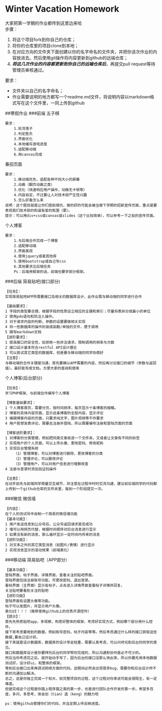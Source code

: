 # 	Winter Vacation Homework
大家把第一学期的作业都传到这里边来哈  
步骤：  
1. 将这个项目fork到你自己的仓库；  
2. 将你的仓库里的项目clone到本地；  
3. 在对应方向的文件夹下面创建以你的名字命名的文件夹，并把你该次作业的内容放进去。然后使用git操作将内容更新到github的远端仓库；  
4. **_将这几次作业的内容都更新到你自己的远端仓库后_**，再提交pull request等待管理员审核通过。

要求：

* 文件夹以自己的名字命名；  
* 作业需要说明的地方都写一个readme.md文件，将说明内容以markdown格式写在这个文件里，一同上传到github  

##寒假作业
###前端
五子棋

	要求：
		1.轮流落子
		2.判定胜负
		3.界面优化
		4.本地缓存游戏进度
		5.适配移动端
		6.用canvas完成

春招页面

	要求：
		1.移动端优先，适配各种不同大小的屏幕
		2.动画（翻页动画之类）
		3.优化（快速响应用户操作，动画无卡顿等）
		4.内容自定，不过要让人对技术部产生性兴趣
		5.怎么好看怎么来	
	说明：这个题目就是让你们提前填坑，做的好的可能会被当做下学期的招新宣传页面，重点是要表现我们技术部的和谐有爱的氛围（雾）。
	提示：可以用div+css或canvas或slides（这个比较简单），可以参考一下之前的宣传页面。

个人博客

	要求：
		1.与后端合作完成一个博客
		2.适配移动端
		3.界面美观
		4.使用jquery或者其他库
		5.使用bootstrap或自己写css
		6.其他要求见后端任务
		Ps：后端用框架的话，前端也要学部分框架。

###后端
简易贴吧(接口部分)

	【任务】：
	实现简易贴吧APP所需要接口及相关的数据库设计，此作业需与移动端的同学进行合作

	【基础要求】：
	1 字段的类型要合理，根据字段的性质设立相应的主键和索引；尽量将表拆分成最小的单位 
	2 使用pdo语句和防注入操作。
	3 对于请求内容的判断，参数的设置要做相关实现
	4 将一些数据库的操作封装成函数/单独的文件，便于调用
	5 撰写markdown文档
	【进阶要求】：
	1 提高接口的安全性，如拒绝一些非法请求，限制调用的频率与次数
	2 接口设计基本符合restful API设计理论
	3 可以尝试其它类型的数据库，但是要与移动端的同学协商好
	【注意】：
	与移动端的合作关键是沟通，首先要确认APP需要的内容，然后再讨论接口的细节（参数与返回值）。最好能写成文档，方便大家的查阅和使用

个人博客(后台部分)

	【任务】：
	学习PHP框架，与前端合作编写个人博客

	【博客基础要求】：
	1 个人博客首页，需要分页，按时间排序，每页显示十条博客的缩略。
	2 博客的具体内容页面，显示这条博客的全部内容，显示评论
	3 编辑博客内容的页面，只要求纯文字，图片视频等不作要求
	4 用户若想发表评论，需要去注册并登陆，所以需要编写注册和登陆页面的页面

	【博客进阶要求】：
	1 对博客的分类管理，例如把同类文章收进一个文件夹，又或者让文章有不同的标签
	2 实现用户的个人页面，可以上传头像、更改密码、修改昵称
	3 实现后台管理系统
		（1）管理博客，可以对博客进行删除，更改博客的分类
		（2）管理评论，可以删改评论
		（3）管理用户，可以对用户信息进行增删改查
	4 注册与登录时添加验证码操作

	【注意】：	
	在动手前先与前端同学商量交互细节，并注意在过程中时时交流沟通，建议前后端同学的代码都上传到一个github仓库的文件夹里，每到一个阶段提交一次。

###微信
微信墙

	【内容】：
	在个人的测试号中自制一个简易的微信墙功能
	【基本功能】：
	1 用户发送信息到公众号后，公众号返回请求是否成功
	2 墙可以用网页代替，根据时间顺序对后台消息进行显示
	3 如果没有新的消息，那么循环显示一定时间内传来的消息
	【进阶功能】：
	1 对文本之外的其它类型消息（如图片/表情）进行显示
	2 实现消息显示的滚动效果（前端美化）

###移动端
简易贴吧（APP部分）

	【基本功能】：
	登陆界面，帖子界面，详情界面，查看关注的贴吧界面。
	登陆界面包括注册账号功能，可更改密码、退出登录。
	看帖界面（主界面）显示各帖子，点击进入详情界面查看帖子详情并回复。
	关注贴吧要看到关注的贴吧
	【进阶功能】
	登陆界面有设置头像等功能。
	帖子可以发图片，并显示用户头像。
	美化UI！！！（推荐使用github上的优秀开源控件）
	【提示】：
    首先先熟悉贴吧app，多观察，构思好整体的框架，考虑好实现方式，例如哪个部分用什么控件。
	接下来考虑要用到的数据，例如账号密码，帖子内容等等。然后考虑通过什么样的接口获取这些数据,要自己设计好。
	接下来就是设计数据库，数据库的设计举足轻重，需要认真考虑，可以问师兄和后台的同学的意见。
	接口和数据库设计是你要拜托后台的同学帮你完成的，所以沟通和协作是必不可少的。
	然后当你考虑完之后，就开始动手写了，因为后台的接口没那么快出来，所以你要先用本地数据测试好，设计好ui，和整体的框架。
	等到后台接口出来再调试网络方面的代码。这期间必然会出现很多bug，需要你和后台设计师不断的沟通加以解决。
	总之，这是你独立完成一个较大、较完整项目的过程，这个过程对你来说可能会很陌生，有一定难度。
	但是完成这个过程是你踏上程序猿之类的第一步，也是进行团队合作开发的第一步。希望多百度，多问，多思考，体会创（tian）造（keng）的魅力吧

	ps：使用github管理你们的代码，并且定期上传反映进度。
